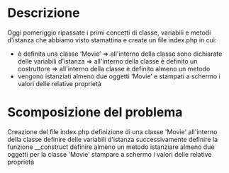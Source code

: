# Descrizione

Oggi pomeriggio ripassate i primi concetti di classe, variabili e metodi d'istanza che abbiamo visto stamattina e create un file index.php in cui:
 - è definita una classe ‘Movie’
   => all'interno della classe sono dichiarate delle variabili d'istanza
   => all'interno della classe è definito un costruttore
   => all'interno della classe è definito almeno un metodo
- vengono istanziati almeno due oggetti ‘Movie’ e stampati a schermo i valori delle relative proprietà

# Scomposizione del problema

Creazione del file index.php
    definizione di una classe 'Movie'
        all'interno della classe definire delle variabili d'istanza
        successivamente definire la funzione __construct
        definire almeno un metodo
    istanziare almeno due oggetti per la classe 'Movie'
    stampare a schermo i valori delle relative proprietà